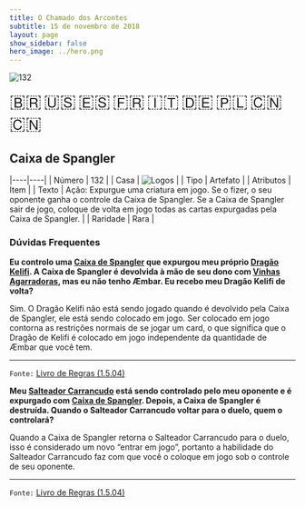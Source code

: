 ```yaml
---
title: O Chamado dos Arcontes
subtitle: 15 de novembro de 2018
layout: page
show_sidebar: false
hero_image: ../hero.png
---
```


![132](https://cdn.keyforgegame.com/media/card_front/pt/341_132_XQ93M42M9FR5_pt.png)

<span title="Português" style="font-size: 32px;cursor: pointer;" onclick="javascript:document.querySelector('img[alt=\'132\']').src=document.querySelector('img[alt=\'132\']').src.replace(/card_front\/[^/]+/, 'card_front/pt').replace(/_[^/.0-9]+\.png/, '_pt.png')">🇧🇷</span>
<span title="English" style="font-size: 32px;cursor: pointer;" onclick="javascript:document.querySelector('img[alt=\'132\']').src=document.querySelector('img[alt=\'132\']').src.replace(/card_front\/[^/]+/, 'card_front/en').replace(/_[^/.0-9]+\.png/, '_en.png')">🇺🇸</span>
<span title="Español" style="font-size: 32px;cursor: pointer;" onclick="javascript:document.querySelector('img[alt=\'132\']').src=document.querySelector('img[alt=\'132\']').src.replace(/card_front\/[^/]+/, 'card_front/es').replace(/_[^/.0-9]+\.png/, '_es.png')">🇪🇸</span>
<span title="Français" style="font-size: 32px;cursor: pointer;" onclick="javascript:document.querySelector('img[alt=\'132\']').src=document.querySelector('img[alt=\'132\']').src.replace(/card_front\/[^/]+/, 'card_front/fr').replace(/_[^/.0-9]+\.png/, '_fr.png')">🇫🇷</span>
<span title="Italiano" style="font-size: 32px;cursor: pointer;" onclick="javascript:document.querySelector('img[alt=\'132\']').src=document.querySelector('img[alt=\'132\']').src.replace(/card_front\/[^/]+/, 'card_front/it').replace(/_[^/.0-9]+\.png/, '_it.png')">🇮🇹</span>
<span title="Deutsche" style="font-size: 32px;cursor: pointer;" onclick="javascript:document.querySelector('img[alt=\'132\']').src=document.querySelector('img[alt=\'132\']').src.replace(/card_front\/[^/]+/, 'card_front/de').replace(/_[^/.0-9]+\.png/, '_de.png')">🇩🇪</span>
<span title="Polskie" style="font-size: 32px;cursor: pointer;" onclick="javascript:document.querySelector('img[alt=\'132\']').src=document.querySelector('img[alt=\'132\']').src.replace(/card_front\/[^/]+/, 'card_front/pl').replace(/_[^/.0-9]+\.png/, '_pl.png')">🇵🇱</span>
<span title="简体中文" style="font-size: 32px;cursor: pointer;" onclick="javascript:document.querySelector('img[alt=\'132\']').src=document.querySelector('img[alt=\'132\']').src.replace(/card_front\/[^/]+/, 'card_front/zh-hans').replace(/_[^/.0-9]+\.png/, '_zh-hans.png')">🇨🇳</span>
<span title="繁體中文" style="font-size: 32px;cursor: pointer;" onclick="javascript:document.querySelector('img[alt=\'132\']').src=document.querySelector('img[alt=\'132\']').src.replace(/card_front\/[^/]+/, 'card_front/zh-hant').replace(/_[^/.0-9]+\.png/, '_zh-hant.png')">🇨🇳</span>

## Caixa de Spangler

|----|----|
| Número | 132 |
| Casa | ![Logos](https://archonarcana.com/images/thumb/c/ce/Logos.png/22px-Logos.png "Logos") |
| Tipo | Artefato |
| Atributos | Item |
| Texto | Ação: Expurgue uma criatura em jogo. Se o fizer, o seu oponente ganha o controle da Caixa de Spangler. Se a Caixa de Spangler sair de jogo, coloque de volta em jogo todas as cartas expurgadas pela Caixa de Spangler. |
| Raridade | Rara |

### Dúvidas Frequentes

**Eu controlo uma [Caixa de Spangler](/cota/132) que expurgou meu
próprio [Dragão Kelifi](/cota/037). A Caixa de Spangler é devolvida
à mão de seu dono com [Vinhas Agarradoras](/cota/324), mas eu não
tenho Æmbar. Eu recebo meu Dragão Kelifi de volta?**

Sim. O Dragão Kelifi não está sendo jogado quando é devolvido pela
Caixa de Spangler, ele está sendo colocado em jogo. Ser colocado
em jogo contorna as restrições normais de se jogar um card, o que
significa que o Dragão de Kelifi é colocado em jogo independente da
quantidade de Æmbar que você tem.

<hr/>

`Fonte:` [Livro de Regras (1.5.04)](https://drive.google.com/open?id=14pM1J8ZR_4hZbGFZt-ArQdAGsHCPEQdE)

**Meu [Salteador Carrancudo](/aoa/313) está sendo controlado pelo
meu oponente e é expurgado com [Caixa de Spangler](/cota/132).
Depois, a Caixa de Spangler é destruída. Quando o Salteador
Carrancudo voltar para o duelo, quem o controlará?**

Quando a Caixa de Spangler retorna o Salteador Carrancudo para
o duelo, isso é considerado um novo “entrar em jogo”, portanto a
habilidade do Salteador Carrancudo faz com que você o coloque em
jogo sob o controle de seu oponente.

<hr/>

`Fonte:` [Livro de Regras (1.5.04)](https://drive.google.com/open?id=14pM1J8ZR_4hZbGFZt-ArQdAGsHCPEQdE)
